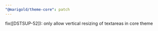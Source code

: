 ```yaml
---
"@marigold/theme-core": patch
---
```


fix([DSTSUP-52]): only allow vertical resizing of textareas in core theme
